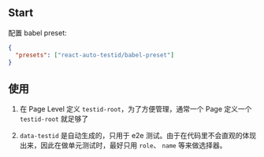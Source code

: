 ## Start

配置 babel preset:

```json
{
  "presets": ["react-auto-testid/babel-preset"]
}
```

## 使用

1. 在 Page Level 定义 `testid-root`，为了方便管理，通常一个 Page 定义一个 `testid-root` 就足够了

2. `data-testid` 是自动生成的，只用于 e2e 测试。由于在代码里不会直观的体现出来，因此在做单元测试时，最好只用 `role`、 `name` 等来做选择器。
